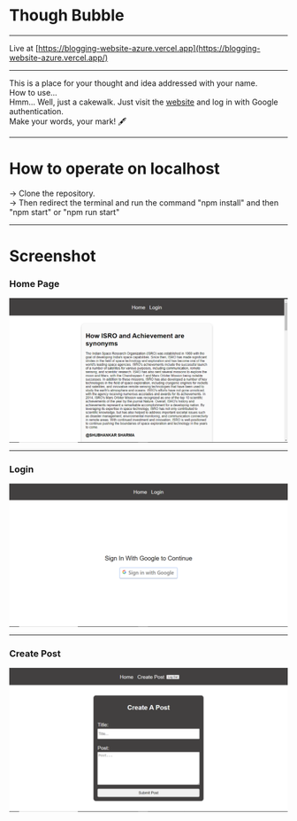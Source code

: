 # Though Bubble
***
Live at [https://blogging-website-azure.vercel.app](https://blogging-website-azure.vercel.app/)
***

This is a place for your thought and idea addressed with your name. 
<br>
How to use...
<br>
Hmm... Well, just a cakewalk. Just visit the [website](https://blogging-website-azure.vercel.app/) and log in with Google authentication.
<br>
Make your words, your mark! 🖋

***

# How to operate on localhost
-> Clone the repository.
<br>
-> Then redirect the terminal and run the command "npm install" and then "npm start" or "npm run start"
<br>

***

# Screenshot

### Home Page

<img align="center" src="https://raw.githubusercontent.com/shubhankarsharma876/blogging-website/main/home.png"/>

***
### Login
<img align="center" src="https://raw.githubusercontent.com/shubhankarsharma876/blogging-website/main/authentication.png"/>

***

### Create Post
<img align="center" src="https://raw.githubusercontent.com/shubhankarsharma876/blogging-website/main/create post.png"/>

